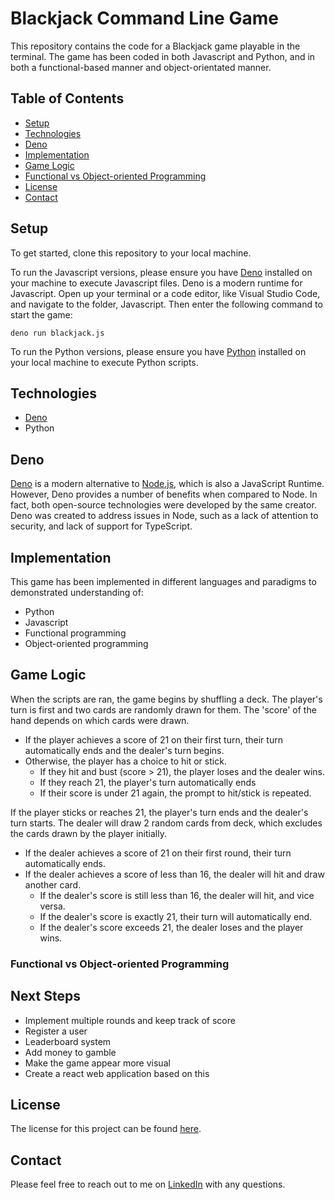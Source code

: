 # Blackjack Command Line Game

This repository contains the code for a Blackjack game playable in the terminal. The game has been coded in both Javascript and Python, and in both a functional-based manner and object-orientated manner.

## Table of Contents

- [Setup](#setup)
- [Technologies](#technologies)
- [Deno](#deno)
- [Implementation](#implementation)
- [Game Logic](#game-logic)
- [Functional vs Object-oriented Programming](#functional-vs-object-oriented-programming)
- [License](#license)
- [Contact](#contact)

## Setup

To get started, clone this repository to your local machine.

To run the Javascript versions, please ensure you have [Deno](https://deno.land/#installation) installed on your machine to execute Javascript files. Deno is a modern runtime for Javascript. Open up your terminal or a code editor, like Visual Studio Code, and navigate to the folder, Javascript. Then enter the following command to start the game:

```
deno run blackjack.js
```

To run the Python versions, please ensure you have [Python](https://www.python.org/downloads/) installed on your local machine to execute Python scripts.

## Technologies

- [Deno](https://deno.land/#installation)
- Python

## Deno

[Deno](https://deno.land/#installation) is a modern alternative to [Node.js](https://nodejs.org/en/), which is also a JavaScript Runtime. However, Deno provides a number of benefits when compared to Node. In fact, both open-source technologies were developed by the same creator. Deno was created to address issues in Node, such as a lack of attention to security, and lack of support for TypeScript.

## Implementation

This game has been implemented in different languages and paradigms to demonstrated understanding of:

- Python
- Javascript
- Functional programming
- Object-oriented programming

## Game Logic

When the scripts are ran, the game begins by shuffling a deck. The player's turn is first and two cards are randomly drawn for them. The 'score' of the hand depends on which cards were drawn.

- If the player achieves a score of 21 on their first turn, their turn automatically ends and the dealer's turn begins.
- Otherwise, the player has a choice to hit or stick.
  - If they hit and bust (score > 21), the player loses and the dealer wins.
  - If they reach 21, the player's turn automatically ends
  - If their score is under 21 again, the prompt to hit/stick is repeated.

If the player sticks or reaches 21, the player's turn ends and the dealer's turn starts. The dealer will draw 2 random cards from deck, which excludes the cards drawn by the player initially.

- If the dealer achieves a score of 21 on their first round, their turn automatically ends.
- If the dealer achieves a score of less than 16, the dealer will hit and draw another card.
  - If the dealer's score is still less than 16, the dealer will hit, and vice versa.
  - If the dealer's score is exactly 21, their turn will automatically end.
  - If the dealer's score exceeds 21, the dealer loses and the player wins.

### Functional vs Object-oriented Programming

## Next Steps

- Implement multiple rounds and keep track of score
- Register a user
- Leaderboard system
- Add money to gamble
- Make the game appear more visual
- Create a react web application based on this

## License

The license for this project can be found [here](https://github.com/FahmidulHaquee/Blackjack-Game/blob/main/LICENSE).

## Contact

Please feel free to reach out to me on [LinkedIn](https://www.linkedin.com/in/fahmidul-haque-b7a96b123/) with any questions.
